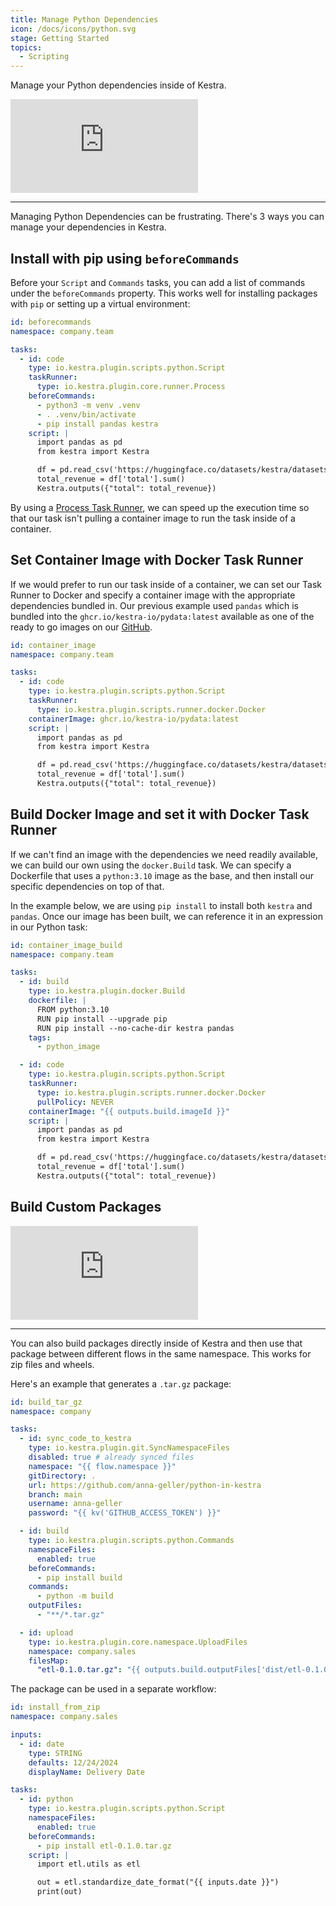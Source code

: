 ```yaml
---
title: Manage Python Dependencies
icon: /docs/icons/python.svg
stage: Getting Started
topics:
  - Scripting
---
```


Manage your Python dependencies inside of Kestra.

<div class="video-container">
  <iframe src="https://www.youtube.com/embed/iZeDizdrpMI?si=af1byHzZcxvUL-DQ" title="YouTube video player" frameborder="0" allow="accelerometer; autoplay; clipboard-write; encrypted-media; gyroscope; picture-in-picture; web-share" referrerpolicy="strict-origin-when-cross-origin" allowfullscreen></iframe>
</div>

---

Managing Python Dependencies can be frustrating. There's 3 ways you can manage your dependencies in Kestra.

## Install with pip using `beforeCommands`

Before your `Script` and `Commands` tasks, you can add a list of commands under the `beforeCommands` property. This works well for installing packages with `pip` or setting up a virtual environment:

```yaml
id: beforecommands
namespace: company.team

tasks:
  - id: code
    type: io.kestra.plugin.scripts.python.Script
    taskRunner:
      type: io.kestra.plugin.core.runner.Process
    beforeCommands:
      - python3 -m venv .venv
      - . .venv/bin/activate
      - pip install pandas kestra
    script: |
      import pandas as pd
      from kestra import Kestra

      df = pd.read_csv('https://huggingface.co/datasets/kestra/datasets/raw/main/csv/orders.csv')
      total_revenue = df['total'].sum()
      Kestra.outputs({"total": total_revenue})
```

By using a [Process Task Runner](../task-runners/04.types/01.process-task-runner.md), we can speed up the execution time so that our task isn't pulling a container image to run the task inside of a container.

## Set Container Image with Docker Task Runner

If we would prefer to run our task inside of a container, we can set our Task Runner to Docker and specify a container image with the appropriate dependencies bundled in. Our previous example used `pandas` which is bundled into the `ghcr.io/kestra-io/pydata:latest` available as one of the ready to go images on our [GitHub](https://github.com/orgs/kestra-io/packages?repo_name=examples).

```yaml
id: container_image
namespace: company.team

tasks:
  - id: code
    type: io.kestra.plugin.scripts.python.Script
    taskRunner:
      type: io.kestra.plugin.scripts.runner.docker.Docker
    containerImage: ghcr.io/kestra-io/pydata:latest
    script: |
      import pandas as pd
      from kestra import Kestra

      df = pd.read_csv('https://huggingface.co/datasets/kestra/datasets/raw/main/csv/orders.csv')
      total_revenue = df['total'].sum()
      Kestra.outputs({"total": total_revenue})
```

## Build Docker Image and set it with Docker Task Runner

If we can't find an image with the dependencies we need readily available, we can build our own using the `docker.Build` task. 
We can specify a Dockerfile that uses a `python:3.10` image as the base, and then install our specific dependencies on top of that.

In the example below, we are using `pip install` to install both `kestra` and `pandas`. Once our image has been built, we can reference it in an expression in our Python task:

```yaml
id: container_image_build
namespace: company.team

tasks:
  - id: build
    type: io.kestra.plugin.docker.Build
    dockerfile: |
      FROM python:3.10
      RUN pip install --upgrade pip
      RUN pip install --no-cache-dir kestra pandas
    tags:
      - python_image

  - id: code
    type: io.kestra.plugin.scripts.python.Script
    taskRunner:
      type: io.kestra.plugin.scripts.runner.docker.Docker
      pullPolicy: NEVER
    containerImage: "{{ outputs.build.imageId }}"
    script: |
      import pandas as pd
      from kestra import Kestra

      df = pd.read_csv('https://huggingface.co/datasets/kestra/datasets/raw/main/csv/orders.csv')
      total_revenue = df['total'].sum()
      Kestra.outputs({"total": total_revenue})
```

## Build Custom Packages

<div class="video-container">
  <iframe src="https://www.youtube.com/embed/mLcoLK0y1m0?si=0H4XW_s-aayEJDi8" title="YouTube video player" frameborder="0" allow="accelerometer; autoplay; clipboard-write; encrypted-media; gyroscope; picture-in-picture; web-share" referrerpolicy="strict-origin-when-cross-origin" allowfullscreen></iframe>
</div>

---

You can also build packages directly inside of Kestra and then use that package between different flows in the same namespace. This works for zip files and wheels.

Here's an example that generates a `.tar.gz` package:

```yaml
id: build_tar_gz
namespace: company

tasks:
  - id: sync_code_to_kestra
    type: io.kestra.plugin.git.SyncNamespaceFiles
    disabled: true # already synced files
    namespace: "{{ flow.namespace }}"
    gitDirectory: .
    url: https://github.com/anna-geller/python-in-kestra
    branch: main
    username: anna-geller
    password: "{{ kv('GITHUB_ACCESS_TOKEN') }}"

  - id: build
    type: io.kestra.plugin.scripts.python.Commands
    namespaceFiles:
      enabled: true
    beforeCommands:
      - pip install build
    commands:
      - python -m build
    outputFiles:
      - "**/*.tar.gz"

  - id: upload
    type: io.kestra.plugin.core.namespace.UploadFiles
    namespace: company.sales
    filesMap:
      "etl-0.1.0.tar.gz": "{{ outputs.build.outputFiles['dist/etl-0.1.0.tar.gz']}}"
```

The package can be used in a separate workflow:
```yaml
id: install_from_zip
namespace: company.sales

inputs:
  - id: date
    type: STRING
    defaults: 12/24/2024
    displayName: Delivery Date

tasks:
  - id: python
    type: io.kestra.plugin.scripts.python.Script
    namespaceFiles:
      enabled: true
    beforeCommands:
      - pip install etl-0.1.0.tar.gz
    script: |
      import etl.utils as etl

      out = etl.standardize_date_format("{{ inputs.date }}")
      print(out)
```
